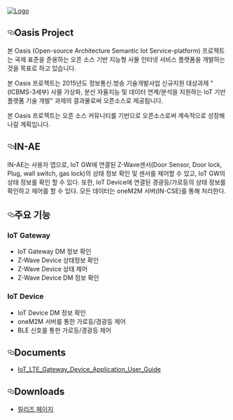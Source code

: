<article class="markdown-body entry-content" itemprop="text">
  <p>
    <a href="https://github.com/iotoasis/SO/blob/master/logo_oasis_m.png" target="_blank">
      <img src="https://github.com/iotoasis/SO/blob/master/logo_oasis_m.png" alt="Logo" style="max-width:100%;">
     </a>
  </p>

<h1><a id="user-content-oasis-project" class="anchor" href="#oasis-project" aria-hidden="true"><svg aria-hidden="true" class="octicon octicon-link" height="16" version="1.1" viewBox="0 0 16 16" width="16"><path fill-rule="evenodd" d="M4 9h1v1H4c-1.5 0-3-1.69-3-3.5S2.55 3 4 3h4c1.45 0 3 1.69 3 3.5 0 1.41-.91 2.72-2 3.25V8.59c.58-.45 1-1.27 1-2.09C10 5.22 8.98 4 8 4H4c-.98 0-2 1.22-2 2.5S3 9 4 9zm9-3h-1v1h1c1 0 2 1.22 2 2.5S13.98 12 13 12H9c-.98 0-2-1.22-2-2.5 0-.83.42-1.64 1-2.09V6.25c-1.09.53-2 1.84-2 3.25C6 11.31 7.55 13 9 13h4c1.45 0 3-1.69 3-3.5S14.5 6 13 6z"></path></svg></a>Oasis Project</h1>

<p>본 Oasis (Open-source Architecture Semantic Iot Service-platform) 프로젝트는 국제 표준을 준용하는 오픈 소스 기반 지능형 사물 인터넷 서비스 플랫폼을 개발하는 것을 목표로 하고 있습니다.</p>

<p>본 Oasis 프로젝트는 2015년도 정보통신․방송 기술개발사업 신규지원 대상과제 "(ICBMS-3세부) 사물 가상화, 분산 자율지능 및 데이터 연계/분석을 지원하는 IoT 기반 플랫폼 기술 개발" 과제의 결과물로써 오픈소스로 제공됩니다.</p>

<p>본 Oasis 프로젝트는 오픈 소스 커뮤니티를 기반으로 오픈소스로써 계속적으로 성장해 나갈 계획입니다.</p>

<h1><a id="user-content-so-service-orchestration-framework" class="anchor" href="#so-service-orchestration-framework" aria-hidden="true"><svg aria-hidden="true" class="octicon octicon-link" height="16" version="1.1" viewBox="0 0 16 16" width="16"><path fill-rule="evenodd" d="M4 9h1v1H4c-1.5 0-3-1.69-3-3.5S2.55 3 4 3h4c1.45 0 3 1.69 3 3.5 0 1.41-.91 2.72-2 3.25V8.59c.58-.45 1-1.27 1-2.09C10 5.22 8.98 4 8 4H4c-.98 0-2 1.22-2 2.5S3 9 4 9zm9-3h-1v1h1c1 0 2 1.22 2 2.5S13.98 12 13 12H9c-.98 0-2-1.22-2-2.5 0-.83.42-1.64 1-2.09V6.25c-1.09.53-2 1.84-2 3.25C6 11.31 7.55 13 9 13h4c1.45 0 3-1.69 3-3.5S14.5 6 13 6z"></path></svg></a>IN-AE</h1>

<p>IN-AE는 사용자 앱으로, IoT GW에 연결된 Z-Wave센서(Door Sensor, Door lock, Plug, wall switch, gas lock)의 상태 정보 확인 및 센서를 제어할 수 있고, IoT GW의 상태 정보를 확인 할 수 있다. 또한, IoT Device에 연결된 경광등/가로등의 상태 정보를 확인하고 제어를 할 수 있다. 모든 데이터는 oneM2M 서버(IN-CSE)를 통해 처리한다.</p>

<h2><a id="user-content-주요-기능" class="anchor" href="#주요-기능" aria-hidden="true"><svg aria-hidden="true" class="octicon octicon-link" height="16" version="1.1" viewBox="0 0 16 16" width="16"><path fill-rule="evenodd" d="M4 9h1v1H4c-1.5 0-3-1.69-3-3.5S2.55 3 4 3h4c1.45 0 3 1.69 3 3.5 0 1.41-.91 2.72-2 3.25V8.59c.58-.45 1-1.27 1-2.09C10 5.22 8.98 4 8 4H4c-.98 0-2 1.22-2 2.5S3 9 4 9zm9-3h-1v1h1c1 0 2 1.22 2 2.5S13.98 12 13 12H9c-.98 0-2-1.22-2-2.5 0-.83.42-1.64 1-2.09V6.25c-1.09.53-2 1.84-2 3.25C6 11.31 7.55 13 9 13h4c1.45 0 3-1.69 3-3.5S14.5 6 13 6z"></path></svg></a>주요 기능</h2>

<h3>IoT Gateway</h3>

<ul>
<li>IoT Gateway DM 정보 확인</li>
<li>Z-Wave Device 상태정보 확인</li>
<li>Z-Wave Device 상태 제어</li>
<li>Z-Wave Device DM 정보 확인</li>
</ul>

<h3>IoT Device</h3>

<ul>
<li>IoT Device DM 정보 확인</li>
<li>oneM2M 서버를 통한 가로등/경광등 제어</li>
<li>BLE 신호를 통한 가로등/경광등 제어</li>
</ul>

<h2><a id="user-content-documents" class="anchor" href="#documents" aria-hidden="true"><svg aria-hidden="true" class="octicon octicon-link" height="16" version="1.1" viewBox="0 0 16 16" width="16"><path fill-rule="evenodd" d="M4 9h1v1H4c-1.5 0-3-1.69-3-3.5S2.55 3 4 3h4c1.45 0 3 1.69 3 3.5 0 1.41-.91 2.72-2 3.25V8.59c.58-.45 1-1.27 1-2.09C10 5.22 8.98 4 8 4H4c-.98 0-2 1.22-2 2.5S3 9 4 9zm9-3h-1v1h1c1 0 2 1.22 2 2.5S13.98 12 13 12H9c-.98 0-2-1.22-2-2.5 0-.83.42-1.64 1-2.09V6.25c-1.09.53-2 1.84-2 3.25C6 11.31 7.55 13 9 13h4c1.45 0 3-1.69 3-3.5S14.5 6 13 6z"></path></svg></a>Documents</h2>

<ul>
<li><a href="/LTEGWDEV/IoT_LTE_Gateway_Device_Application_User_Guide.pdf">IoT_LTE_Gateway_Device_Application_User_Guide</a></li>
</ul>


<h2><a id="user-content-downloads" class="anchor" href="#downloads" aria-hidden="true"><svg aria-hidden="true" class="octicon octicon-link" height="16" version="1.1" viewBox="0 0 16 16" width="16"><path fill-rule="evenodd" d="M4 9h1v1H4c-1.5 0-3-1.69-3-3.5S2.55 3 4 3h4c1.45 0 3 1.69 3 3.5 0 1.41-.91 2.72-2 3.25V8.59c.58-.45 1-1.27 1-2.09C10 5.22 8.98 4 8 4H4c-.98 0-2 1.22-2 2.5S3 9 4 9zm9-3h-1v1h1c1 0 2 1.22 2 2.5S13.98 12 13 12H9c-.98 0-2-1.22-2-2.5 0-.83.42-1.64 1-2.09V6.25c-1.09.53-2 1.84-2 3.25C6 11.31 7.55 13 9 13h4c1.45 0 3-1.69 3-3.5S14.5 6 13 6z"></path></svg></a>Downloads</h2>

<ul>
<li><a href="https://github.com/iotoasis/IN-AE/releases">릴리즈 페이지</a></li>
</ul>
